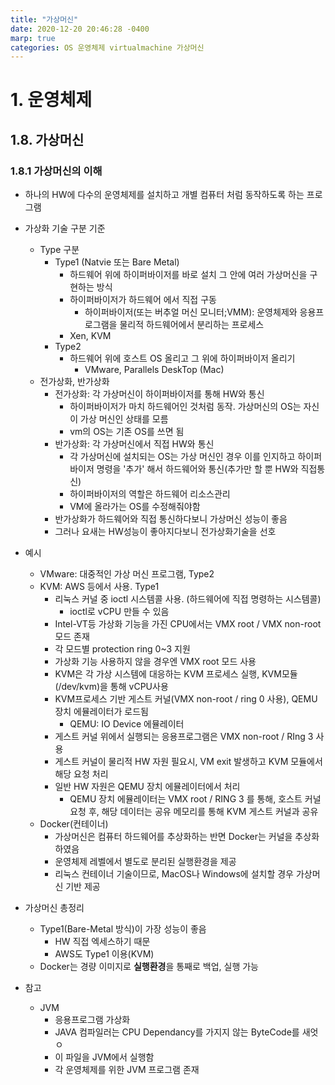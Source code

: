 ```yaml
---
title: "가상머신"
date: 2020-12-20 20:46:28 -0400
marp: true
categories: OS 운영체제 virtualmachine 가상머신
---
```


# 1. 운영체제

## 1.8. 가상머신

### 1.8.1 가상머신의 이해

- 하나의 HW에 다수의 운영체제를 설치하고 개별 컴퓨터 처럼 동작하도록 하는 프로그램
- 가상화 기술 구분 기준
  - Type 구분
    - Type1 (Natvie 또는 Bare Metal)
      - 하드웨어 위에 하이퍼바이저를 바로 설치 그 안에 여러 가상머신을 구현하는 방식
      - 하이퍼바이저가 하드웨어 에서 직접 구동
        - 하이퍼바이저(또는 버추얼 머신 모니터;VMM): 운영체제와 응용프로그램을 물리적 하드웨어에서 분리하는 프로세스
      - Xen, KVM
    - Type2
      - 하드웨어 위에 호스트 OS 올리고 그 위에 하이퍼바이저 올리기
        - VMware, Parallels DeskTop (Mac)
  - 전가상화, 반가상화
    - 전가상화: 각 가상머신이 하이퍼바이저를 통해 HW와 통신
      - 하이퍼바이저가 마치 하드웨어인 것처럼 동작. 가상머신의 OS는 자신이 가상 머신인 상태를 모름
      - vm의 OS는 기존 OS를 쓰면 됨
    - 반가상화:  각 가상머신에서 직접 HW와 통신
      - 각 가상머신에 설치되는 OS는 가상 머신인 경우 이를 인지하고 하이퍼바이저 명령을 '추가' 해서 하드웨어와 통신(추가만 할 뿐 HW와 직접통신)
      - 하이퍼바이저의 역할은 하드웨어 리소스관리
      - VM에 올라가는 OS를 수정해줘야함
    - 반가상화가 하드웨어와 직접 통신하다보니 가상머신 성능이 좋음
    - 그러나 요새는 HW성능이 좋아지다보니 전가상화기술을 선호
- 예시
  - VMware: 대중적인 가상 머신 프로그램, Type2
  - KVM: AWS 등에서 사용. Type1
    - 리눅스 커널 중 ioctl 시스템콜 사용. (하드웨어에 직접 명령하는 시스템콜)
      - ioctl로 vCPU 만들 수 있음
    - Intel-VT등 가상화 기능을 가진 CPU에서는 VMX root / VMX non-root 모드 존재
    - 각 모드별 protection ring 0~3 지원
    - 가상화 기능 사용하지 않을 경우엔 VMX root 모드 사용
    - KVM은 각 가상 시스템에 대응하는 KVM 프로세스 실행, KVM모듈(/dev/kvm)을 통해 vCPU사용
    - KVM프로세스 기반 게스트 커널(VMX non-root / ring 0 사용), QEMU장치 에뮬레이터가 로드됨
      - QEMU: IO Device 에뮬레이터
    - 게스트 커널 위에서 실행되는 응용프로그램은 VMX non-root / RIng 3 사용
    - 게스트 커널이 물리적 HW 자원 필요시, VM exit 발생하고 KVM 모듈에서 해당 요청 처리
    - 일반 HW 자원은 QEMU 장치 에뮬레이터에서 처리
      - QEMU 장치 에뮬레이터는 VMX root / RING 3 를 통해, 호스트 커널 요청 후, 해당 데이터는 공유 메모리를 통해 KVM 게스트 커널과 공유
  - Docker(컨테이너)
    - 가상머신은 컴퓨터 하드웨어를 추상화하는 반면 Docker는 커널을 추상화하였음
    - 운영체제 레벨에서 별도로 분리된 실행환경을 제공
    - 리눅스 컨테이너 기술이므로, MacOS나 Windows에 설치할 경우 가상머신 기반 제공

- 가상머신 총정리
  - Type1(Bare-Metal 방식)이 가장 성능이 좋음
    - HW 직접 엑세스하기 때문
    - AWS도 Type1 이용(KVM)
  - Docker는 경량 이미지로 **실행환경**을 통째로 백업, 실행 가능
- 참고
  - JVM
    - 응용프로그램 가상화
    - JAVA 컴파일러는 CPU Dependancy를 가지지 않는 ByteCode를 새엇ㅇ
    - 이 파일을 JVM에서 실행함
    - 각 운영체제를 위한 JVM 프로그램 존재

